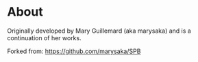 ﻿# About
Originally developed by Mary Guillemard (aka marysaka) and is a continuation of her works.

Forked from: https://github.com/marysaka/SPB
